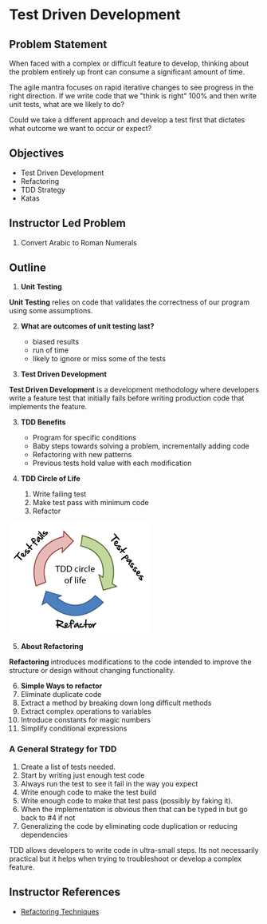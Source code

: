 <link rel="stylesheet" type="text/css" media="all" href="./styles/style.css" />

# Test Driven Development

## Problem Statement

When faced with a complex or difficult feature to develop, thinking about the problem entirely up front can consume a significant amount of time.

The agile mantra focuses on rapid iterative changes to see progress in the right direction. If we write code that we "think is right" 100% and then 
write unit tests, what are we likely to do? 

Could we take a different approach and develop a test first that dictates what outcome we want to occur or expect?

## Objectives

* Test Driven Development
* Refactoring
* TDD Strategy
* Katas

## Instructor Led Problem

1. Convert Arabic to Roman Numerals


## Outline

1. **Unit Testing**
<div class="definition note">

**Unit Testing** relies on code that validates the correctness of our program using some assumptions.
</div>

2. **What are outcomes of unit testing last?**
    - biased results
    - run of time
    - likely to ignore or miss some of the tests

3. **Test Driven Development**
    
<div class="definition note">

**Test Driven Development** is a development methodology where developers write a feature test that initially fails before writing production
code that implements the feature.
</div>

3. **TDD Benefits**
    - Program for specific conditions 
    - Baby steps towards solving a problem, incrementally adding code
    - Refactoring with new patterns
    - Previous tests hold value with each modification

4. **TDD Circle of Life**
    1. Write failing test
    2. Make test pass with minimum code
    3. Refactor

![TDD Circle of Life](resources/tdd-circle-of-life.png)


5. **About Refactoring**

<div class="definition note">

**Refactoring** introduces modifications to the code intended to improve the structure or design without changing functionality.</div> 
 
6. **Simple Ways to refactor**
1. Eliminate duplicate code
1. Extract a method by breaking down long difficult methods
2. Extract complex operations to variables
3. Introduce constants for magic numbers
4. Simplify conditional expressions

### A General Strategy for TDD

1. Create a list of tests needed. 
2. Start by writing just enough test code
3. Always run the test to see it fail in the way you expect
3. Write enough code to make the test build
4. Write enough code to make that test pass (possibly by faking it).
5. When the implementation is obvious then that can be typed in but go back to #4 if not
5. Generalizing the code by eliminating code duplication or reducing dependencies

TDD allows developers to write code in ultra-small steps. Its not necessarily practical but it helps when trying to troubleshoot or develop a complex feature.


## Instructor References

* [Refactoring Techniques](https://sourcemaking.com/refactoring) 
